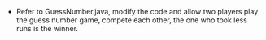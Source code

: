 * Refer to GuessNumber.java, modify the code and allow two players play the guess number game, compete each other, the one who took less runs is the winner.